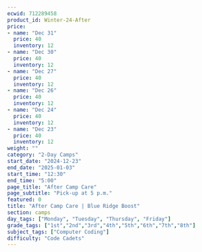 ```yaml
---
ecwid: 712289458
product_id: Winter-24-After
price:
- name: "Dec 31"
  price: 40
  inventory: 12
- name: "Dec 30"
  price: 40
  inventory: 12
- name: "Dec 27"
  price: 40
  inventory: 12
- name: "Dec 26"
  price: 40
  inventory: 12
- name: "Dec 24"
  price: 40
  inventory: 12
- name: "Dec 23"
  price: 40
  inventory: 12
weight: ""
category: "2-Day Camps"
start_date: "2024-12-23"
end_date: "2025-01-03"
start_time: "12:30"
end_time: "5:00"
page_title: "After Camp Care"
page_subtitle: "Pick-up at 5 p.m."
featured: 0
title: "After Camp Care | Blue Ridge Boost"
section: camps
day_tags: ["Monday", "Tuesday", "Thursday", "Friday"]
grade_tags: ["1st","2nd","3rd","4th","5th","6th","7th","8th"]
subject_tags: ["Computer Coding"]
difficulty: "Code Cadets"
---
```


